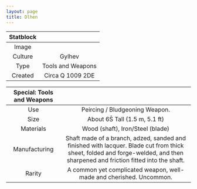 ```yaml
---
layout: page
title: Dlhen
---
```



| Statblock                  |                                  |
| :------------------------: | :------------------------------: |
| Image                      |                                  |
| Culture                    | Gylhev                           |
| Type                       | Tools and Weapons                |
| Created                    | Circa Q 1009 2DE                 |

| Special: Tools and Weapons |                                  |
| :------------------------: | :------------------------------: |
| Use                        | Peircing / Bludgeoning Weapon.   |
| Size                       | About 6S̄ Tall (1.5 m, 5.1 ft)    |
| Materials                  | Wood (shaft), Iron/Steel (blade) |
| Manufacturing              | Shaft made of a branch, adzed, sanded and finished with lacquer. Blade cut from thick sheet, folded and forge-welded, and then sharpened and friction fitted into the shaft. |
| Rarity                     | A common yet complicated weapon, well-made and cherished. Uncommon. |
